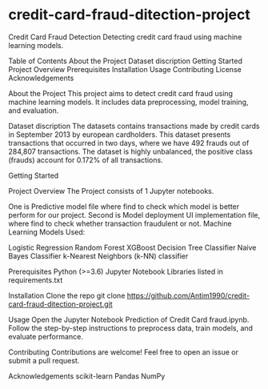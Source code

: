 # credit-card-fraud-ditection-project
Credit Card Fraud Detection
Detecting credit card fraud using machine learning models.

Table of Contents
About the Project
Dataset discription
Getting Started
Project Overview
Prerequisites
Installation
Usage
Contributing
License
Acknowledgements

About the Project
This project aims to detect credit card fraud using machine learning models. It includes data preprocessing, model training, and evaluation.


Dataset discription
The datasets contains transactions made by credit cards in September 2013 by european cardholders. This dataset presents transactions that occurred in two days, where we have 492 frauds out of 284,807 transactions. The dataset is highly unbalanced, the positive class (frauds) account for 0.172% of all transactions.


Getting Started

Project Overview
The Project consists of 1 Jupyter notebooks.

One is Predictive model file where find to check which model is better perform for our project.
Second is Model deployment UI implementation file, where find to check whether transaction fraudulent or not.
Machine Learning Models Used:

Logistic Regression
Random Forest
XGBoost
Decision Tree Classifier
Naive Bayes Classifier
k-Nearest Neighbors (k-NN) classifier

Prerequisites
Python (>=3.6)
Jupyter Notebook
Libraries listed in requirements.txt

Installation
Clone the repo git clone https://github.com/Antim1990/credit-card-fraud-ditection-project.git

Usage
Open the Jupyter Notebook Prediction of Credit Card fraud.ipynb. Follow the step-by-step instructions to preprocess data, train models, and evaluate performance.


Contributing
Contributions are welcome! Feel free to open an issue or submit a pull request.


Acknowledgements
scikit-learn Pandas NumPy
